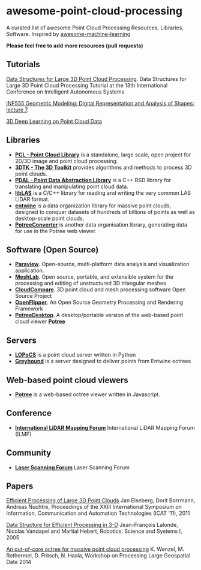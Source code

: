 # awesome-point-cloud-processing

A curated list of awesome Point Cloud Processing Resources, Libraries, Software. Inspired by [awesome-machine-learning](https://github.com/josephmisiti/awesome-machine-learning)

**Please feel free to add more resources (pull requests)**


## Tutorials

[Data Structures for Large 3D Point Cloud Processing](http://www7.informatik.uni-wuerzburg.de/mitarbeiter/nuechter/tutorial2014). Data Structures for Large 3D Point Cloud Processing Tutorial at the 13th International Conference on Intelligent Autonomous Systems

[INF555 Geometric Modeling: Digital Representation
and Analysis of Shapes: lecture 7](http://www.enseignement.polytechnique.fr/informatique/INF555/Slides/lecture7.pdf). 

[3D Deep Learning on Point Cloud Data](http://graphics.stanford.edu/courses/cs468-17-spring/LectureSlides/L16%20-%203d%20deep%20learning%20on%20point%20cloud%20(analysis)%20and%20joint%20embedding.pdf)

## Libraries

- [**PCL - Point Cloud Library**](http://pointclouds.org/) is a standalone, large scale, open project for 2D/3D image and point cloud processing.
- [**3DTK - The 3D Toolkit**](http://slam6d.sourceforge.net/) provides algorithms and methods to process 3D point clouds. 
- [**PDAL - Point Data Abstraction Library**](http://www.pdal.io/) is a C++ BSD library for translating and manipulating point cloud data.
- [**libLAS**](http://www.liblas.org/) is a C/C++ library for reading and writing the very common LAS LiDAR format. 
- [**entwine**](https://github.com/connormanning/entwine/) is a data organization library for massive point clouds, designed to conquer datasets of hundreds of billions of points as well as desktop-scale point clouds.
- [**PotreeConverter**](https://github.com/potree/PotreeConverter) is another data organisation library, generating data for use in the Potree web viewer.

## Software (Open Source)

- [**Paraview**](http://www.paraview.org/). Open-source, multi-platform data analysis and visualization application. 
- [**MeshLab**](http://meshlab.sourceforge.net/). Open source, portable, and extensible system for the processing and editing of unstructured 3D triangular meshes
- [**CloudCompare**](http://www.danielgm.net/cc/). 3D point cloud and mesh processing software 
Open Source Project
- [**OpenFlipper**](http://www.openflipper.org/). An Open Source Geometry Processing and Rendering Framework
- [**PotreeDesktop**](https://github.com/potree/PotreeDesktop). A desktop/portable version of the web-based point cloud viewer [**Potree**](https://github.com/potree/potree)

## Servers

- [**LOPoCS**](https://oslandia.github.io/lopocs/) is a point cloud server written in Python
- [**Greyhound**](https://github.com/hobu/greyhound) is a server designed to deliver points from Entwine octrees

## Web-based point cloud viewers

- [**Potree**](https://github.com/potree/potree) is a web-based octree viewer written in Javascript.

## Conference

- [**International LiDAR Mapping Forum**](https://www.lidarmap.org/) International LiDAR Mapping Forum (ILMF)

## Community

- [**Laser Scanning Forum**](https://www.laserscanningforum.com/forum/) Laser Scanning Forum

## Papers 

[Efficient Processing of Large 3D Point Clouds](https://www.researchgate.net/publication/233792575_Efficient_Processing_of_Large_3D_Point_Clouds) Jan Elseberg, Dorit Borrmann, Andreas N̈uchtre, Proceedings of the XXIII International Symposium on Information, Communication and Automation Technologies (ICAT '11), 2011 

[Data Structure for Efficient Processing in 3-D](http://www.roboticsproceedings.org/rss01/p48.pdf) Jean-François Lalonde, Nicolas Vandapel and Martial Hebert, Robotics: Science and Systems I, 2005

[An out-of-core octree for massive point cloud processing](http://rs.tudelft.nl/~rlindenbergh/workshop/WenzelIQmulus.pdf) K. Wenzel, M. Rothermel, D. Fritsch, N. Haala, Workshop on Processing Large Geospatial Data 2014
